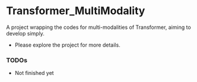 # Transformer_MultiModality
A project wrapping the codes for multi-modalities of Transformer, aiming to develop simply.

- Please explore the project for more details.

### TODOs
- Not finished yet
